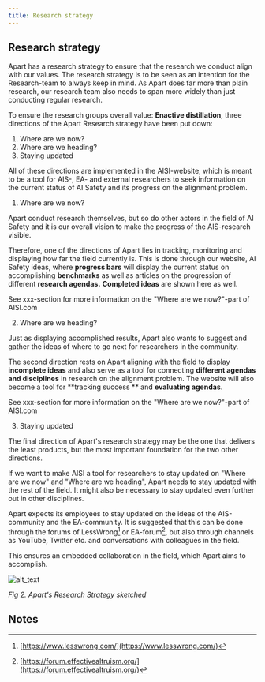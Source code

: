 ```yaml
---
title: Research strategy
---
```


## Research strategy

Apart has a research strategy to ensure that the research we conduct align with our values. The research strategy is to be seen as an intention for the Research-team to always keep in mind. As Apart does far more than plain research, our research team also needs to span more widely than just conducting regular research.

To ensure the research groups overall value: **Enactive distillation**, three directions of the Apart Research strategy have been put down:

1. Where are we now?
2. Where are we heading?
3. Staying updated

All of these directions are implemented in the AISI-website, which is meant to be a tool for AIS-, EA- and external researchers to seek information on the current status of AI Safety and its progress on the alignment problem.

1. Where are we now?

Apart conduct research themselves, but so do other actors in the field of AI Safety and it is our overall vision to make the progress of the AIS-research visible.

Therefore, one of the directions of Apart lies in tracking, monitoring and displaying how far the field currently is. This is done through our website, AI Safety ideas, where **progress bars** will display the current status on accomplishing **benchmarks** as well as articles on the progression of different **research agendas.** **Completed ideas** are shown here as well.

See xxx-section for more information on the "Where are we now?"-part of AISI.com

2. Where are we heading?

Just as displaying accomplished results, Apart also wants to suggest and gather the ideas of where to go next for researchers in the community.

The second direction rests on Apart aligning with the field to display **incomplete ideas** and also serve as a tool for connecting **different agendas and disciplines** in research on the alignment problem. The website will also become a tool for **tracking success ** and **evaluating agendas**.

See xxx-section for more information on the "Where are we now?"-part of AISI.com

3. Staying updated

The final direction of Apart's research strategy may be the one that delivers the least products, but the most important foundation for the two other directions.

If we want to make AISI a tool for researchers to stay updated on "Where are we now" and "Where are we heading", Apart needs to stay updated with the rest of the field. It might also be necessary to stay updated even further out in other disciplines.

Apart expects its employees to stay updated on the ideas of the AIS-community and the EA-community. It is suggested that this can be done through the forums of LessWrong[^1] or EA-forum[^2], but also through channels as YouTube, Twitter etc. and conversations with colleagues in the field.

This ensures an embedded collaboration in the field, which Apart aims to accomplish.

![alt_text](img/research-strategy.png "image_tooltip")

_Fig 2. Apart's Research Strategy sketched_

<!-- Footnotes themselves at the bottom. -->

## Notes

[^1]: [https://www.lesswrong.com/](https://www.lesswrong.com/)
[^2]: [https://forum.effectivealtruism.org/](https://forum.effectivealtruism.org/)
